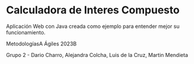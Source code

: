 # Calculadora de Interes Compuesto 

Aplicación Web con Java creada como ejemplo para entender mejor su funcionamiento. 

MetodologíasA Ágiles 2023B


Grupo 2 - Dario Charro, Alejandra Colcha, Luis de la Cruz, Martin Mendieta
